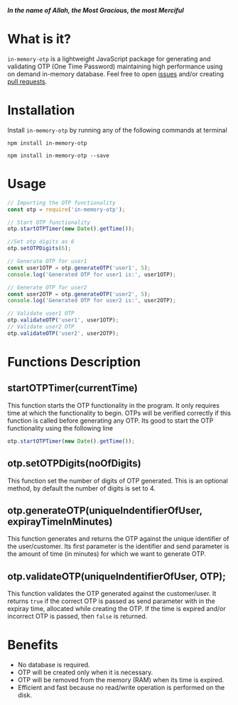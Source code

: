 ***In the name of Allah, the Most Gracious, the most Merciful***
# What is it?
`in-memory-otp` is a lightweight JavaScript package for generating and validating OTP (One Time Password) maintaining high performance using on demand in-memory database. Feel free to open [issues](https://github.com/AqibMukhtar/in-memory-otp/issues) and/or creating [pull requests](https://github.com/AqibMukhtar/in-memory-otp/pulls).

# Installation

Install `in-memory-otp` by running any of the following commands at terminal

`npm install in-memory-otp`


`npm install in-memory-otp --save`

# Usage

```javascript
// Importing the OTP functionality
const otp = require('in-memory-otp');

// Start OTP functionality
otp.startOTPTimer(new Date().getTime());

//Set otp digits as 6
otp.setOTPDigits(6);

// Generate OTP for user1
const user1OTP = otp.generateOTP('user1', 5);
console.log('Generated OTP for user1 is:', user1OTP);

// Generate OTP for user2
const user2OTP = otp.generateOTP('user2', 5);
console.log('Generated OTP for user2 is:', user2OTP);

// Validate user1 OTP
otp.validateOTP('user1', user1OTP);
// Validate user2 OTP
otp.validateOTP('user2', user2OTP); 

```

# Functions Description
## startOTPTimer(currentTime)
This function starts the OTP functionality in the program. It only requires time at which the functionality to begin. OTPs will be verified correctly if this function is called before generating any OTP. Its good to start the OTP functionality using the following line
```javascript
otp.startOTPTimer(new Date().getTime());
```
## otp.setOTPDigits(noOfDigits)
This function set the number of digits of OTP generated. This is an optional method, by default the number of digits is set to 4.

## otp.generateOTP(uniqueIndentifierOfUser, expirayTimeInMinutes)
This function generates and returns the OTP against the unique identifier of the user/customer. Its first parameter is the identifier and send parameter is the amount of time (in minutes) for which we want to generate OTP.

## otp.validateOTP(uniqueIndentifierOfUser, OTP);
This function validates the OTP generated against the customer/user. It returns `true` if the correct OTP is passed as send parameter with in the expiray time, allocated while creating the OTP. If the time is expired and/or incorrect OTP is passed, then `false` is returned.

# Benefits
* No database is required.
* OTP will be created only when it is necessary.
* OTP will be removed from the memory (RAM) when its time is expired.
* Efficient and fast because no read/write operation is performed on the disk.

